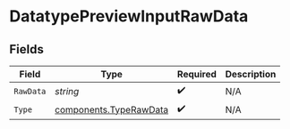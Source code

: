 # DatatypePreviewInputRawData


## Fields

| Field                                                            | Type                                                             | Required                                                         | Description                                                      |
| ---------------------------------------------------------------- | ---------------------------------------------------------------- | ---------------------------------------------------------------- | ---------------------------------------------------------------- |
| `RawData`                                                        | *string*                                                         | :heavy_check_mark:                                               | N/A                                                              |
| `Type`                                                           | [components.TypeRawData](../../models/components/typerawdata.md) | :heavy_check_mark:                                               | N/A                                                              |